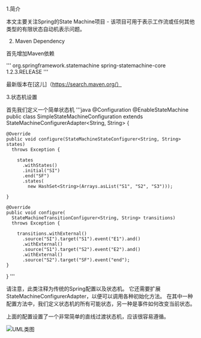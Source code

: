 1.简介

本文主要关注Spring的State Machine项目 - 该项目可用于表示工作流或任何其他类型的有限状态自动机表示问题。

2. Maven Dependency

首先增加Maven依赖

'''
<dependency>
    <groupId>org.springframework.statemachine</groupId>
    <artifactId>spring-statemachine-core</artifactId>
    <version>1.2.3.RELEASE</version>
</dependency>
'''

最新版本在[这儿]（https://search.maven.org/）

3.状态机设置

首先我们定义一个简单状态机
'''java
@Configuration
@EnableStateMachine
public class SimpleStateMachineConfiguration 
  extends StateMachineConfigurerAdapter<String, String> {
 
    @Override
    public void configure(StateMachineStateConfigurer<String, String> states) 
      throws Exception {
  
        states
          .withStates()
          .initial("SI")
          .end("SF")
          .states(
            new HashSet<String>(Arrays.asList("S1", "S2", "S3")));
 
    }
 
    @Override
    public void configure(
      StateMachineTransitionConfigurer<String, String> transitions) 
      throws Exception {
  
        transitions.withExternal()
          .source("SI").target("S1").event("E1").and()
          .withExternal()
          .source("S1").target("S2").event("E2").and()
          .withExternal()
          .source("S2").target("SF").event("end");
    }
}
'''

请注意，此类注释为传统的Spring配置以及状态机。 它还需要扩展StateMachineConfigurerAdapter，以便可以调用各种初始化方法。 在其中一种配置方法中，我们定义状态机的所有可能状态，另一种是事件如何改变当前状态。

上面的配置设置了一个非常简单的直线过渡状态机，应该很容易遵循。

![UML类图](https://www.baeldung.com/wp-content/uploads/2017/04/simple.png)
